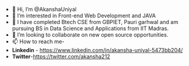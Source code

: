 - 👋 Hi, I’m @AkanshaUniyal
- 👀 I’m interested in Front-end Web Development and JAVA
- 🌱 I have completed Btech CSE from GBPIET, Pauri garhwal and am pursuing BS in Data Science and Applications from IIT Madras.
- 💞️ I’m looking to collaborate on new open source opportunities.
- 📫 How to reach me-
- **Linkedin** - https://www.linkedin.com/in/akansha-uniyal-5473bb204/
- **Twitter**-https://twitter.com/akansha212

<!---
AkanshaUniyal/AkanshaUniyal is a ✨ special ✨ repository because its `README.md` (this file) appears on your GitHub profile.
You can click the Preview link to take a look at your changes.
--->
